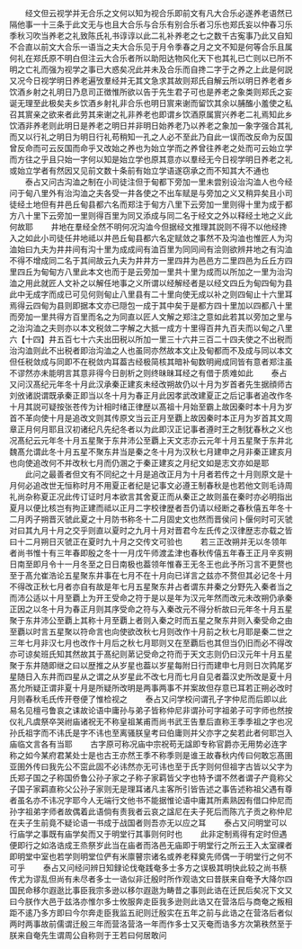 <!-- { "loadSidebar": true } -->
　　经文但云视学并无合乐之文何以知为视合乐即前文有凡大合乐必遂养老语然已隔他事一十三条于此文无与也且大合乐与合乐有别合乐者习乐也郑氏妄以仲春习乐季秋习吹当养老之礼致陈氏礼书谆谆以此二礼补养老之七之数千古寃事乃此又自知不合直以前文大合乐一语当之夫大合乐见于月令季春之月之文不知是何等合乐且属何礼在郑氏原不明白但注云大合乐者所以助阳达物风化天下也其礼已亡则以已所不明之亡礼而强为视学之事已大惑矣况此并未及合乐而自搀二字于之养之上此是何説又况今日视学明日养老遍攷羣经并无其文急求其故则郑氏自解云所以明日养老者乡饮酒乡射之礼明日乃息司正徴惟所欲以告于先生君子可也是养老之象类则郑氏之妄诞无理至此极矣夫乡饮酒乡射礼非合乐也明日賔来谢而留饮其余以脯醢小羞使之私召其賔亲之欲来者此劳其来谢之礼非养老也即谓乡饮酒原属賔兴养老二礼焉知此乡饮酒非养老则此明日是养老之明日并非明日始养老乃以养老之象加一象字强合其礼而又以行礼之明日为明日行礼苟稍知一孔之人必不至此乃自此一误而改反命为反国曾反命而可云反国而命乎又改始之养也为始立学而之养曾往养老之处而可云始立学而方往之乎且只始一字何以知是始立学也原其意亦以羣经无今日视学明日养老之礼或始立学者有然因又见前文数十条前有始立学语遂窃承之而不知其大不通也
　　泰占又问古沟洫之制在小司徒注但于甸都下旁加一里未尝别设治沟洫人也今经问于甸八里外有治沟洫之夫各受一井各使之不出车赋是与旁加之义又稍异矣且小司徒经土地但有井邑丘甸县都六名而郑注于甸方八里下云旁加一里则得十里为成于都方八十里下云旁加一里则得百里为同又添成与同二名于经文之外以释经土地之义此何故耶
　　井地在羣经全然不明何况沟洫今但据经文推理其説则不得不以他经搀入之如此小司徒任井地祗以井邑丘甸县都六名定赋敛之事然不及沟洫也惟匠人为沟洫始曰九夫为井井间有沟十里为成成间有洫百里为同同间有浍则欲辨井地之有沟洫不得不增成同二名于其间故云九夫为井井方一里四井为邑邑方二里四邑为丘丘方四里四丘为甸甸方八里此本文也而于是云旁加一里共十里为成而以所加之一里为治沟洫之用此就匠人文补之以解任地事之义所谓以经解经者是以经文四丘为甸四甸为县此中无成字而成已可见何则甸止八里县有二十里向使无成以补之则四甸止十六里耳焉得云四甸为县则即据本文亦已隠包一成于其中矣于是都方四十里加以四都八十里而旁加一里共得方百里而名之为同直以匠人文解之郑注之意如此若其以旁加之里与之治沟洫之夫则亦以本文税敛二字解之大抵一成方十里得百井九百夫而以甸之八里六【十四】井五百七十六夫出田税以所加一里三十六井三百二十四夫使之不出税而治沟洫则此不出税者即治沟洫之人也虽同亦然故本文止及甸都而不及成与同以本文但任税敛成与同即不在税敛内耳葢古经极简核其暗补甸数明阙成同皆有意者郑注虽不谬然亦未能明言其意非得今日剖析之则终昧昧耳经之有借于质难如此
　　泰占又问汉髙纪元年冬十月此汉承秦正建亥未经改朔故仍以十月为岁首者先生据顔师古刘攽诸説谓既承秦正即当以冬十月为春正月此因孝武改建夏正之后记事者追改作冬十月其説可疑按张苍传为计相时绪正律歴以髙祖十月始至霸上故因秦时本十月为岁首不革向使十月是追改文则其传原文当云正月至覇上故因秦时本正月为岁首其文周章正月何月耶且汉初诸纪凡先纪冬者以为此即汉正记事者遵时王之制犹春秋之义也况髙纪云元年冬十月五星聚于东井沛公至覇上天文志亦云元年十月五星聚于东井北魏髙允谓此冬十月五星不聚东井当是秦之冬十月为汉秋七月建申之月非秦正建亥月也向使追改何不并改秋七月而仍溷之于秦正建亥之月纪文如是志文亦如是耶
　　此问之最善者但文有不同纪之十月是追改正月为十月者若传之十月则原文是十月何必追改世无恒称时月不用夏正者纪是记事文必遵王制春秋是也若他文则毛诗周礼尚杂称夏正况此传订证时月本欲言其舍夏正而从秦正之故则虽在秦时亦必明指出夏月以便比核岂有拘正建而祗以正月二字校律歴者吾仍请以经断之春秋僖五年冬十二月丙子朔晋灭虢此夏之十月防书称冬十二月固史文也然而晋侯问卜偃何时可灭虢对曰其九月十月之交乎则直以夏时之九月十月对晋君今左氏传之汉律歴志亦载之皆曰十二月朔日灭虢正在夏时九十月之交传文可验也
　　若三正改朔并无以冬领年者尚书惟十有三年春即殷之冬十一月戊午师渡孟津也春秋传僖五年春王正月辛亥朔日南至即月令十一月冬至之日日南极也葢领年惟春王无冬王也此予所习言不更赘也至于髙允崔浩论五星聚东井事在七月不在十月向已详言之兹亦不赘但其必记冬十月不得改正秋七月者亦自有故是年七月五星聚东井占者谓东井秦之分野先入秦者当之而沛公适以十月至覇上为开王受命之符于是以是年为汉元年然而改元未改朔仍承秦正因之以冬十月为春正月则其序受命之符与入秦改元不得分析故曰元年冬十月五星聚于东井沛公至覇上其称十月至覇上者则入秦之时而五星之聚东井则入秦受命之由至覇以时言五星聚以符命言也向使欲改秋七月则改作十月前之秋七月耶是秦二世之三年七月非汉七月也改作十月后之秋七月耶则又在至覇后也其但当仍旧而必不得改亦可谅矣班氏知其然故其于髙纪则苐记受命之符而于天文志则仍曰汉元年十月五星聚于东井随即继之曰以歴推之从岁星也葢以岁星每附日行而建申七月则日次鹑尾岁星随日入东井而四星从之谓之从岁星此不改七月而七月自见者葢汉史所改是夏十月髙允所疑正谓非夏十月是所疑所改明是两事两事不并案故但存意已耳若正朔必改时月则春秋毛氏传开卷便了惟检视之
　　泰占又问学校问谓孔子字仲尼而后即以此易名见檀弓鲁哀之诔故论语中庸孙与弟子皆称仲尼非谓孙可字祖弟子可字师也然按仪礼凡虞祭卒哭祔庙诸祝无不称皇祖某甫而尚书武王告羣后直称王季季祖之字也况孙氏祖字而不讳氏是字不讳也至离骚朕皇考曰伯庸则并父亦字之矣若此者何耶岂入庙临文言各有当耶
　　古字原可称况庙中宗祝苟无諡即专称官爵亦无用势必连字称之如今某府君某处士是也古王亦然王季不称季则是谁王故春秋内传曰何敢忘髙圉亚圉外传曰我先公不窋此固不必讳然亦无可讳也至于氏字则何但祖字古皆以父字为氏郑子国之子称国侨鲁公孙子家之子称子家羁皆父字也特予谓不然者谓子产竟称父子国子家羁直称父公孙子家则无是理耳诸凡主客所引皆告述之事告述称祖父遇有尊者虽名亦不讳况字耶今人无端行文他书不能据惟论语中庸其所素熟因有借口仲尼而孙字祖弟字师者故偶着此语倘有责我者云哀之諡尼在夫子死后而陈亢子贡之称仲尼在夫子生前竟不疑论语一书成于战国者则吾亦无以应之耳
　　泰占又问明堂可以行庙学之事既有庙学矣而又于明堂行其事则何时也
　　此非定制焉得有定时但遇便即行之如洛诰成王烝祭岁此当在庙者而洛邑无庙即于明堂行之所云王入太室祼者即明堂中室也若学则明堂位俨有米廪瞽宗诸名或养老释奠先师偶一于明堂行之何不可乎
　　泰占又问经问辨日知録论伐奄践奄多士多方之误极其明快此较之尚书蔡传尤为谬乱但尚有未尽者多士一诰似非迁殷时所作观诰文曰昔朕来自奄予大降尔四国民命移尔遐逖比事臣我宗多逊以移尔遐逖为畴昔之事则此诰在迁民后矣况下文又曰今朕作大邑于兹洛亦惟尔多士攸服奔走臣我多逊则此诰又在营洛后与商奄之叛相距不逺乃多方即曰今尔奔走臣我监五祀则迁殷实在五年之前与此诰之在营洛后者似两时两事故前儒谓迁殷三年而营洛营洛一年而作多士又灭奄而诰多方次第秩然至于朕来自奄先生谓周公自称则于王若曰何居敢问
